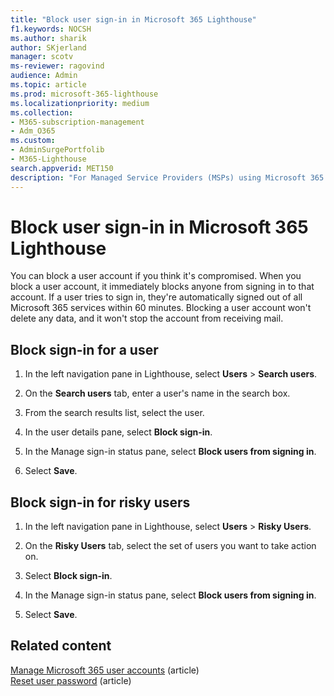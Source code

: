 ```yaml
---
title: "Block user sign-in in Microsoft 365 Lighthouse"
f1.keywords: NOCSH
ms.author: sharik
author: SKjerland
manager: scotv
ms-reviewer: ragovind
audience: Admin
ms.topic: article
ms.prod: microsoft-365-lighthouse
ms.localizationpriority: medium
ms.collection:
- M365-subscription-management
- Adm_O365
ms.custom:
- AdminSurgePortfolib
- M365-Lighthouse                         
search.appverid: MET150
description: "For Managed Service Providers (MSPs) using Microsoft 365 Lighthouse, learn how to block a user account if you think it's compromised so users can't sign in."
---
```


# Block user sign-in in Microsoft 365 Lighthouse

You can block a user account if you think it's compromised. When you block a user account, it immediately blocks anyone from signing in to that account. If a user tries to sign in, they're automatically signed out of all Microsoft 365 services within 60 minutes. Blocking a user account won't delete any data, and it won't stop the account from receiving mail.

## Block sign-in for a user

1. In the left navigation pane in Lighthouse, select **Users** > **Search users**.

2. On the **Search users** tab, enter a user's name in the search box.

3. From the search results list, select the user.

4. In the user details pane, select **Block sign-in**.

5. In the Manage sign-in status pane, select **Block users from signing in**.

6. Select **Save**.

## Block sign-in for risky users

1. In the left navigation pane in Lighthouse, select **Users** > **Risky Users**.

2. On the **Risky Users** tab, select the set of users you want to take action on.

3. Select **Block sign-in**.

4. In the Manage sign-in status pane, select **Block users from signing in**.

5. Select **Save**.

## Related content

[Manage Microsoft 365 user accounts](../enterprise/manage-microsoft-365-accounts.md) (article)\
[Reset user password](m365-lighthouse-reset-user-password.md) (article)
